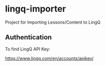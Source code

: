 # lingq-importer

Project for Importing Lessons/Content to LingQ

## Authentication

To find LingQ API Key:

https://www.lingq.com/en/accounts/apikey/
